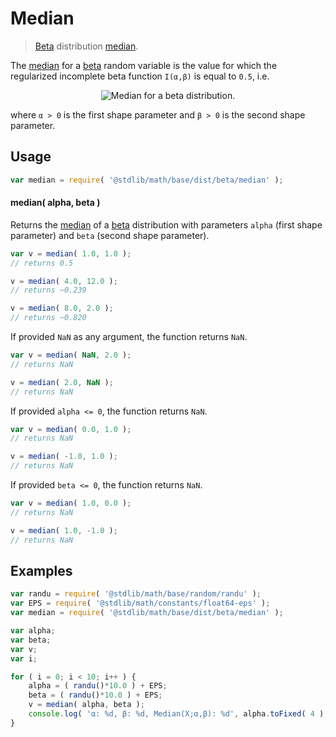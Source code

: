 # Median

> [Beta][beta-distribution] distribution [median][median].


<!-- Section to include introductory text. Make sure to keep an empty line after the intro `section` element and another before the `/section` close. -->

<section class="intro">

The [median][median] for a [beta][beta-distribution] random variable is the value for which 
the regularized incomplete beta function `I(α,β)` is equal to `0.5`, i.e.

<!-- <equation class="equation" label="eq:beta_median" align="center" raw="\operatorname{Median}\left[ X \right] = I_{\frac{1}{2}}^{[-1]}(\alpha,\beta)" alt="Median for a beta distribution."> -->

<div class="equation" align="center" data-raw-text="\operatorname{Median}\left[ X \right] = I_{\frac{1}{2}}^{[-1]}(\alpha,\beta)" data-equation="eq:beta_median">
    <img src="" alt="Median for a beta distribution.">
    <br>
</div>

<!-- </equation> -->

where `α > 0` is the first shape parameter and `β > 0` is the second shape parameter.

</section>

<!-- /.intro -->

<!-- Package usage documentation. -->

<section class="usage">

## Usage

``` javascript
var median = require( '@stdlib/math/base/dist/beta/median' );
```

#### median( alpha, beta )

Returns the [median][median] of a [beta][beta-distribution] distribution with parameters `alpha` (first shape parameter) and `beta` (second shape parameter).

``` javascript
var v = median( 1.0, 1.0 );
// returns 0.5

v = median( 4.0, 12.0 );
// returns ~0.239

v = median( 8.0, 2.0 );
// returns ~0.820
```

If provided `NaN` as any argument, the function returns `NaN`.

``` javascript
var v = median( NaN, 2.0 );
// returns NaN

v = median( 2.0, NaN );
// returns NaN
```

If provided `alpha <= 0`, the function returns `NaN`.

``` javascript
var v = median( 0.0, 1.0 );
// returns NaN

v = median( -1.0, 1.0 );
// returns NaN
```

If provided `beta <= 0`, the function returns `NaN`.

``` javascript
var v = median( 1.0, 0.0 );
// returns NaN

v = median( 1.0, -1.0 );
// returns NaN
```

</section>

<!-- /.usage -->

<!-- Package usage notes. Make sure to keep an empty line after the `section` element and another before the `/section` close. -->

<section class="notes">

</section>

<!-- /.notes -->

<!-- Package usage examples. -->

<section class="examples">

## Examples

``` javascript
var randu = require( '@stdlib/math/base/random/randu' );
var EPS = require( '@stdlib/math/constants/float64-eps' );
var median = require( '@stdlib/math/base/dist/beta/median' );

var alpha;
var beta;
var v;
var i;

for ( i = 0; i < 10; i++ ) {
    alpha = ( randu()*10.0 ) + EPS;
    beta = ( randu()*10.0 ) + EPS;
    v = median( alpha, beta );
    console.log( 'α: %d, β: %d, Median(X;α,β): %d', alpha.toFixed( 4 ), beta.toFixed( 4 ), v.toFixed( 4 ) );
}
```

</section>

<!-- /.examples -->

<!-- Section to include cited references. If references are included, add a horizontal rule *before* the section. Make sure to keep an empty line after the `section` element and another before the `/section` close. -->

<section class="references">

</section>

<!-- /.references -->

<!-- Section for all links. Make sure to keep an empty line after the `section` element and another before the `/section` close. -->

<section class="links">

[beta-distribution]: https://en.wikipedia.org/wiki/Beta_distribution
[median]: https://en.wikipedia.org/wiki/Median

</section>

<!-- /.links -->
